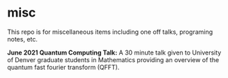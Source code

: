 # misc
This repo is for miscellaneous items including one off talks, programing notes, etc. 

**June 2021 Quantum Computing Talk:** A 30 minute talk given to University of Denver graduate students in Mathematics providing an overview of the quantum fast fourier transform (QFFT). 
